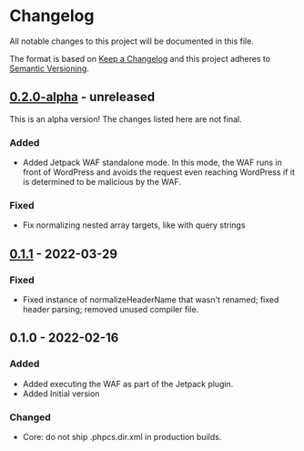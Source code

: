 # Changelog

All notable changes to this project will be documented in this file.

The format is based on [Keep a Changelog](https://keepachangelog.com/en/1.0.0/)
and this project adheres to [Semantic Versioning](https://semver.org/spec/v2.0.0.html).

## [0.2.0-alpha] - unreleased

This is an alpha version! The changes listed here are not final.

### Added
- Added Jetpack WAF standalone mode. In this mode, the WAF runs in front of WordPress and avoids the request even reaching WordPress if it is determined to be malicious by the WAF.

### Fixed
- Fix normalizing nested array targets, like with query strings

## [0.1.1] - 2022-03-29
### Fixed
- Fixed instance of normalizeHeaderName that wasn't renamed; fixed header parsing; removed unused compiler file.

## 0.1.0 - 2022-02-16
### Added
- Added executing the WAF as part of the Jetpack plugin.
- Added Initial version

### Changed
- Core: do not ship .phpcs.dir.xml in production builds.

[0.2.0-alpha]: https://github.com/Automattic/jetpack-waf/compare/v0.1.1...v0.2.0-alpha
[0.1.1]: https://github.com/Automattic/jetpack-waf/compare/v0.1.0...v0.1.1
